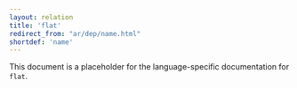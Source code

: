 ```yaml
---
layout: relation
title: 'flat'
redirect_from: "ar/dep/name.html"
shortdef: 'name'
---
```


This document is a placeholder for the language-specific documentation
for `flat`.
